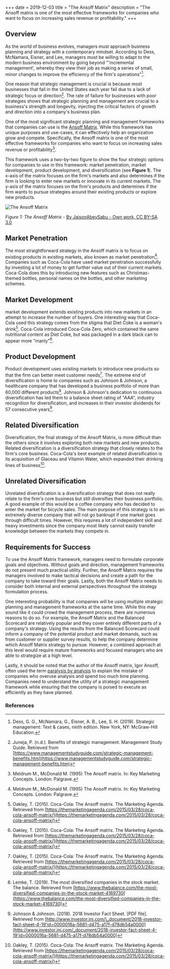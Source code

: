 +++
date = 2019-12-03
title = "The Ansoff Matrix"
description = "The Ansoff matrix is one of the most effective frameworks for companies who want to focus on increasing sales revenue or profitability."
+++

## Overview

As the world of business evolves, managers must approach business planning and strategy with a contemporary mindset. According to Dess, McNamara, Eisner, and Lee, managers must be willing to adapt to the modern business environment by going beyond "'incremental management', whereby they view their job as making a series of small, minor changes to improve the efficiency of the firm's operations"[^1].

One reason that strategic management is crucial is because most businesses that fail in the United States each year fail due to a lack of strategic focus or direction[^2]. The rate of failure for businesses with poor strategies shows that strategic planning and management are crucial to a business's strength and longevity, injecting the critical factors of growth and direction into a company's business plan.

One of the most significant strategic planning and management frameworks that companies can use is the [Ansoff Matrix](https://en.wikipedia.org/wiki/Ansoff_matrix). While this framework has unique purposes and use-cases, it can effectively help an organization grow and compete. Specifically, the Ansoff matrix is one of the most effective frameworks for companies who want to focus on increasing sales revenue or profitability[^3].

This framework uses a two-by-two figure to show the four strategic options for companies to use in this framework: market penetration, market development, product development, and diversification (see **Figure 1**). The x-axis of the matrix focuses on the firm's markets and also determines if the firm is looking to enter new markets or innovate in its current markets. The y-axis of the matrix focuses on the firm's products and determines if the firm wants to pursue strategies around their existing products or explore new products.

![The Ansoff Matrix](https://img.cleberg.io/blog/20191203-the-ansoff-matrix/ansoff_matrix-min.png)

_Figure 1: The Ansoff Matrix_ - [By JaisonAbeySabu - Own work, CC BY-SA 3.0](https://commons.wikimedia.org/w/index.php?curid=33604757)

## Market Penetration

The most straightforward strategy in the Ansoff matrix is to focus on existing products in existing markets, also known as market penetration[^3]. Companies such as Coca-Cola have used market penetration successfully by investing a lot of money to get further value out of their current markets. Coca-Cola does this by introducing new features such as Christmas-themed bottles, personal names on the bottles, and other marketing schemes.

## Market Development

market development extends existing products into new markets in an attempt to increase the number of buyers. One interesting way that Coca-Cola used this strategy comes from the stigma that Diet Coke is a woman's drink[^4]. Coca-Cola introduced Coca-Cola Zero, which contained the same nutritional content as Diet Coke, but was packaged in a dark black can to appear more "manly"[^4].

## Product Development

Product development uses existing markets to introduce new products so that the firm can better meet customer needs[^4]. The extreme end of diversification is home to companies such as Johnson & Johnson, a healthcare company that has developed a business portfolio of more than 60,000 different products[^5]. Johnson & Johnson's dedication to continuous diversification has led them to a balance sheet rating of "AAA", industry recognition for diversification, and increases in their investor dividends for 57 consecutive years[^6].

## Related Diversification

Diversification, the final strategy of the Ansoff Matrix, is more difficult than the others since it involves exploring both new markets and new products. Related diversification is a diversification strategy that closely relates to the firm's core business. Coca-Cola's best example of related diversification is its acquisition of Glaceau and Vitamin Water, which expanded their drinking lines of business[^4].

## Unrelated Diversification

Unrelated diversification is a diversification strategy that does not really relate to the firm's core business but still diversifies their business portfolio. A good example of this would be a coffee company who has decided to enter the market for bicycle sales. The main purpose of this strategy is to an extremely diverse company that will not go bankrupt if one market goes through difficult times. However, this requires a lot of independent skill and heavy investments since the company most likely cannot easily transfer knowledge between the markets they compete in.

## Requirements for Success

To use the Ansoff Matrix framework, managers need to formulate corporate goals and objectives. Without goals and direction, management frameworks do not present much practical utility. Further, the Ansoff Matrix requires the managers involved to make tactical decisions and create a path for the company to take toward their goals. Lastly, both the Ansoff Matrix needs to consider both internal and external perspectives throughout the strategy formulation process.

One interesting probability is that companies will be using multiple strategic planning and management frameworks at the same time. While this may sound like it could crowd the management process, there are numerous reasons to do so. For example, the Ansoff Matrix and the Balanced Scorecard are relatively popular and they cover entirely different parts of a company's strategy. Using the results from the Balanced Scorecard could inform a company of the potential product and market demands, such as from customer or supplier survey results, to help the company determine which Ansoff Matrix strategy to pursue. However, a combined approach at this level would require mature frameworks and focused managers who are able to strategize at a high level.

Lastly, it should be noted that the author of the Ansoff matrix, Igor Ansoff, often used the term [paralysis by analysis](https://en.wikipedia.org/wiki/Analysis_paralysis) to explain the mistake of companies who overuse analysis and spend too much time planning. Companies need to understand the utility of a strategic management framework while ensuring that the company is poised to execute as efficiently as they have planned.

### References

[^1]: Dess, G. G., McNamara, G., Eisner, A. B., Lee, S. H. (2019). Strategic management: Text & cases, ninth edition. New York, NY: McGraw-Hill Education.
[^2]: Juneja, P. (n.d.). Benefits of strategic management. Management Study Guide. Retrieved from [https://www.managementstudyguide.com/strategic-management-benefits.htm](https://www.managementstudyguide.com/strategic-management-benefits.htm)
[^3]: Meldrum M., McDonald M. (1995) The Ansoff matrix. In: Key Marketing Concepts. London: Palgrave.
[^4]: Oakley, T. (2015). Coca-Cola: The Ansoff matrix. The Marketing Agenda. Retrieved from [https://themarketingagenda.com/2015/03/28/coca-cola-ansoff-matrix/](https://themarketingagenda.com/2015/03/28/coca-cola-ansoff-matrix/)
[^5]: Lemke, T. (2019). The most diversified companies in the stock market. The balance. Retrieved from [https://www.thebalance.com/the-most-diversified-companies-in-the-stock-market-4169730](https://www.thebalance.com/the-most-diversified-companies-in-the-stock-market-4169730)
[^6]: Johnson & Johnson. (2018). 2018 Investor Fact Sheet. [PDF file]. Retrieved from [http://www.investor.jnj.com/\_document/2018-investor-fact-sheet-4-19'id=0000016a-5681-d475-a17f-d78db54a0000](http://www.investor.jnj.com/_document/2018-investor-fact-sheet-4-19'id=0000016a-5681-d475-a17f-d78db54a0000)
